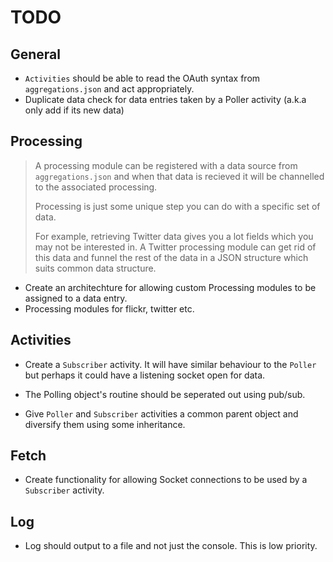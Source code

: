 # TODO

## General

- `Activities` should be able to read the OAuth syntax from `aggregations.json` and act appropriately.
- Duplicate data check for data entries taken by a Poller activity (a.k.a only add if its new data)

## Processing

> A processing module can be registered with a data source from `aggregations.json` and when that data
> is recieved it will be channelled to the associated processing.
> 
> Processing is just some unique step you can do with a specific set of data.
> 
> For example, retrieving Twitter data gives you a lot fields which you may not be interested in. A Twitter processing module can get rid of this data and funnel the rest of the data in a JSON structure which suits common data structure.

- Create an architechture for allowing custom Processing modules to be assigned to a data entry.
- Processing modules for flickr, twitter etc.

## Activities

- Create a `Subscriber` activity. It will have similar behaviour to the `Poller` but perhaps it could have a listening socket open for data.

- The Polling object's routine should be seperated out using pub/sub.

- Give `Poller` and `Subscriber` activities a common parent object and diversify them using some inheritance.

## Fetch

- Create functionality for allowing Socket connections to be used by a `Subscriber` activity.

## Log

- Log should output to a file and not just the console. This is low priority.